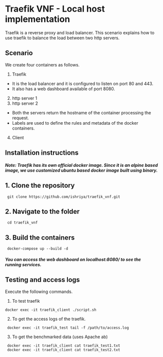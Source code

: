 # Traefik VNF - Local host implementation

Traefik is a reverse proxy and load balancer. This scenario explains how to use traefik to balance the load between two http servers.

## Scenario

We create four containers as follows.
1. Traefik
 - It is the load balancer and it is configured to listen on port 80 and 443.
 - It also has a web dashboard available of port 8080.
2. http server 1
3. http server 2
- Both the servers return the hostname of the container processing the request.
- Labels are used to define the rules and metadata of the docker containers.
4. Client

## Installation instructions

##### Note: Traefik has its own official docker image. Since it is an alpine based image, we use customized ubuntu based docker image built using binary.

## 1. Clone the repository

` git clone https://github.com/ishriya/traefik_vnf.git`

## 2. Navigate to the folder

` cd traefik_vnf`

## 3. Build the containers 

` docker-compose up --build -d`
 
##### You can access the web dashboard on localhost:8080/ to see the running services.

## Testing and access logs

Execute the following commands.

1. To test traefik

`docker exec -it traefik_client ./script.sh`

2. To get the access logs of the traefik.

` docker exec -it traefik_test tail -f /path/to/access.log`

3. To get the benchmarked data (uses Apache ab)

` docker exec -it traefik_client cat traefik_test1.txt`   
` docker exec -it traefik_client cat traefik_test2.txt`   
